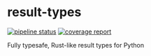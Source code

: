 # result-types
[![pipeline status](https://gitlab.com/mplanchard/result-types/badges/master/pipeline.svg)](https://gitlab.com/mplanchard/result-types/commits/master)
[![coverage report](https://gitlab.com/mplanchard/result-types/badges/master/coverage.svg)](https://gitlab.com/mplanchard/result-types/commits/master)

Fully typesafe, Rust-like result types for Python
